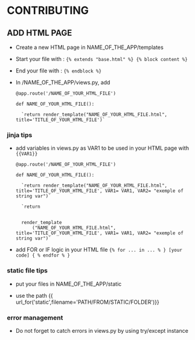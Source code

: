 # CONTRIBUTING

## ADD HTML PAGE

- Create a new HTML page in NAME_OF_THE_APP/templates 

- Start your file with :
	`{% extends "base.html" %}
	{% block content %}`

- End your file with :
	`{% endblock %}`

- In /NAME_OF_THE_APP/views.py, add 

	`@app.route('/NAME_OF_YOUR_HTML_FILE')`

	`def NAME_OF_YOUR_HTML_FILE():`

		`return render_template("NAME_OF_YOUR_HTML_FILE.html", title='TITLE_OF_YOUR_HTML_FILE')`


### jinja tips 

- add variables in views.py as VAR1 to be used in your HTML page with `{{VAR1}}`
	
	`@app.route('/NAME_OF_YOUR_HTML_FILE')`
	
	`def NAME_OF_YOUR_HTML_FILE():`

		`return render_template("NAME_OF_YOUR_HTML_FILE.html", title='TITLE_OF_YOUR_HTML_FILE', VAR1= VAR1, VAR2= "exemple of string var")`

		`return 


		render_template
			("NAME_OF_YOUR_HTML_FILE.html", title='TITLE_OF_YOUR_HTML_FILE', VAR1= VAR1, VAR2= "exemple of string var")`


- add FOR or IF logic in your HTML file
	`{% for ... in ... % }
	[your code]
	{ % endfor % }`


### static file tips

- put your files in NAME_OF_THE_APP/static

- use the path {{ url_for('static',filename='PATH/FROM/STATIC/FOLDER')}} 


### error management
- Do not forget to catch errors in views.py by using try/except instance